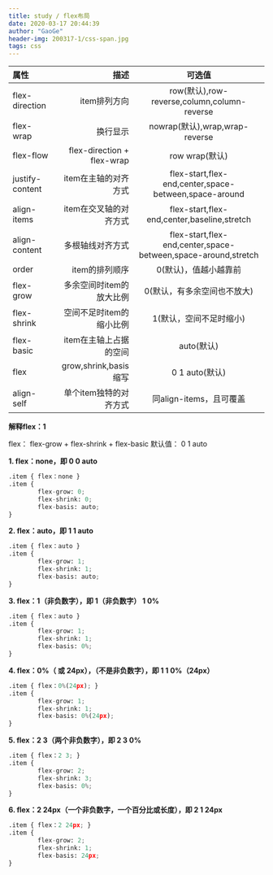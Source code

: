 ```yaml
---
title: study / flex布局
date: 2020-03-17 20:44:39
author: "GaoGe"
header-img: 200317-1/css-span.jpg
tags: css
---
```



|  属性 | 描述  | 可选值|
| :-------- | --------: | :--: |
| flex-direction |  item排列方向   | row(默认),row-reverse,column,column-reverse  |
| flex-wrap |  换行显示  | nowrap(默认),wrap,wrap-reverse  |
| flex-flow | flex-direction + flex-wrap  | row wrap(默认)  |
| justify-content | item在主轴的对齐方式  | flex-start,flex-end,center,space-between,space-around  |
| align-items | item在交叉轴的对齐方式  | flex-start,flex-end,center,baseline,stretch  |
| align-content | 多根轴线对齐方式  | flex-start,flex-end,center,space-between,space-around,stretch |
| order | item的排列顺序  | 0(默认)，值越小越靠前 |
| flex-grow | 多余空间时item的放大比例  | 0(默认，有多余空间也不放大) |
| flex-shrink | 空间不足时item的缩小比例  | 1(默认，空间不足时缩小)  |
| flex-basic | item在主轴上占据的空间  | auto(默认)  |
| flex | grow,shrink,basis缩写  | 0 1 auto(默认)  |
| align-self | 单个item独特的对齐方式  | 同align-items，且可覆盖  |



**解释flex：1**

flex： flex-grow  +  flex-shrink  +  flex-basic   默认值： 0 1 auto

**1. flex：none，即 0 0 auto**
``` python
.item { flex：none }
.item {
        flex-grow: 0;
        flex-shrink: 0;
        flex-basis: auto;
}
```
**2. flex：auto，即 1 1 auto**
``` python
.item { flex：auto }
.item {
        flex-grow: 1;
        flex-shrink: 1;
        flex-basis: auto;
}
```
**3. flex：1（非负数字），即 1（非负数字）  1  0%**
``` python
.item { flex：auto }
.item {
        flex-grow: 1;
        flex-shrink: 1;
        flex-basis: 0%;
}
```
**4. flex：0%（ 或 24px），（不是非负数字），即 1  1  0%（24px）**
``` python
.item { flex：0%(24px); }
.item {
        flex-grow: 1;
        flex-shrink: 1;
        flex-basis: 0%(24px);
}
```
**5. flex：2 3（两个非负数字），即 2  3  0%**
``` python
.item { flex：2 3; }
.item {
        flex-grow: 2;
        flex-shrink: 3;
        flex-basis: 0%;
}
```
**6. flex：2 24px（一个非负数字，一个百分比或长度），即 2  1  24px**
``` python
.item { flex：2 24px; }
.item {
        flex-grow: 2;
        flex-shrink: 1;
        flex-basis: 24px;
}
```